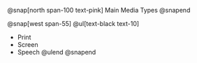 @snap[north span-100 text-pink]
Main Media Types
@snapend

@snap[west span-55]
@ul[text-black text-10]
- Print
- Screen
- Speech
@ulend
@snapend